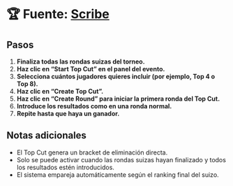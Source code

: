# 🏆 **Fuente**: [Scribe](https://scribehow.com/viewer/How_to_Run_Top_Cut__mV9T9QxMSguJTzn8dMYG2g)

## Pasos

1. **Finaliza todas las rondas suizas del torneo.**
2. **Haz clic en “Start Top Cut” en el panel del evento.**
3. **Selecciona cuántos jugadores quieres incluir (por ejemplo, Top 4 o Top 8).**
4. **Haz clic en “Create Top Cut”.**
5. **Haz clic en “Create Round” para iniciar la primera ronda del Top Cut.**
6. **Introduce los resultados como en una ronda normal.**
7. **Repite hasta que haya un ganador.**

## Notas adicionales

- El Top Cut genera un bracket de eliminación directa.
- Solo se puede activar cuando las rondas suizas hayan finalizado y todos los resultados estén introducidos.
- El sistema empareja automáticamente según el ranking final del suizo.